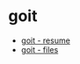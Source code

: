# goit
- [goit - resume](https://stoika6.github.io/goit/VSCODE-RESUME/index)
- [goit - files](https://github.com/stoika6/goit)

